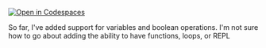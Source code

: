 [![Open in Codespaces](https://classroom.github.com/assets/launch-codespace-7f7980b617ed060a017424585567c406b6ee15c891e84e1186181d67ecf80aa0.svg)](https://classroom.github.com/open-in-codespaces?assignment_repo_id=13589158)

So far, I've added support for variables and boolean operations.
I'm not sure how to go about adding the ability to have functions, loops, or REPL
